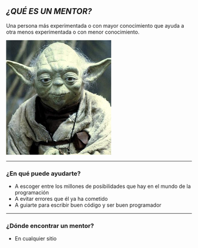 ## *¿QUÉ ES UN MENTOR?*

Una persona más experimentada o con mayor conocimiento que ayuda a otra menos experimentada o con menor conocimiento. 

![yoda](assets/img/yoda.jpg)

---

### ¿En qué puede ayudarte?

- A escoger entre los millones de posibilidades que hay en el mundo de la programación
- A evitar errores que él ya ha cometido
- A guiarte para escribir buen código y ser buen programador

--- 

### ¿Dónde encontrar un mentor?

- En cualquier sitio

